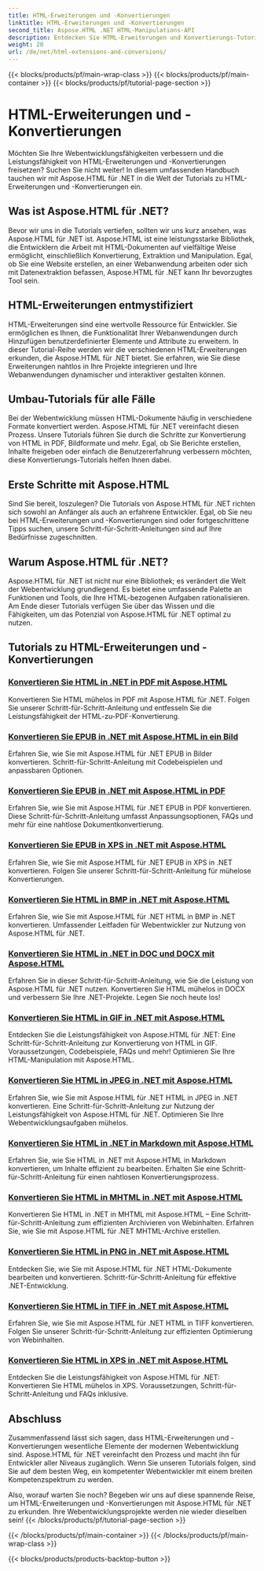 ```yaml
---
title: HTML-Erweiterungen und -Konvertierungen
linktitle: HTML-Erweiterungen und -Konvertierungen
second_title: Aspose.HTML .NET HTML-Manipulations-API
description: Entdecken Sie HTML-Erweiterungen und Konvertierungs-Tutorials mit Aspose.HTML für .NET. Erfahren Sie mit diesen umfassenden Tutorials, wie Sie die Webentwicklung optimieren.
weight: 20
url: /de/net/html-extensions-and-conversions/
---
```


{{< blocks/products/pf/main-wrap-class >}}
{{< blocks/products/pf/main-container >}}
{{< blocks/products/pf/tutorial-page-section >}}

# HTML-Erweiterungen und -Konvertierungen


Möchten Sie Ihre Webentwicklungsfähigkeiten verbessern und die Leistungsfähigkeit von HTML-Erweiterungen und -Konvertierungen freisetzen? Suchen Sie nicht weiter! In diesem umfassenden Handbuch tauchen wir mit Aspose.HTML für .NET in die Welt der Tutorials zu HTML-Erweiterungen und -Konvertierungen ein.

## Was ist Aspose.HTML für .NET?

Bevor wir uns in die Tutorials vertiefen, sollten wir uns kurz ansehen, was Aspose.HTML für .NET ist. Aspose.HTML ist eine leistungsstarke Bibliothek, die Entwicklern die Arbeit mit HTML-Dokumenten auf vielfältige Weise ermöglicht, einschließlich Konvertierung, Extraktion und Manipulation. Egal, ob Sie eine Website erstellen, an einer Webanwendung arbeiten oder sich mit Datenextraktion befassen, Aspose.HTML für .NET kann Ihr bevorzugtes Tool sein.

## HTML-Erweiterungen entmystifiziert

HTML-Erweiterungen sind eine wertvolle Ressource für Entwickler. Sie ermöglichen es Ihnen, die Funktionalität Ihrer Webanwendungen durch Hinzufügen benutzerdefinierter Elemente und Attribute zu erweitern. In dieser Tutorial-Reihe werden wir die verschiedenen HTML-Erweiterungen erkunden, die Aspose.HTML für .NET bietet. Sie erfahren, wie Sie diese Erweiterungen nahtlos in Ihre Projekte integrieren und Ihre Webanwendungen dynamischer und interaktiver gestalten können.

## Umbau-Tutorials für alle Fälle

Bei der Webentwicklung müssen HTML-Dokumente häufig in verschiedene Formate konvertiert werden. Aspose.HTML für .NET vereinfacht diesen Prozess. Unsere Tutorials führen Sie durch die Schritte zur Konvertierung von HTML in PDF, Bildformate und mehr. Egal, ob Sie Berichte erstellen, Inhalte freigeben oder einfach die Benutzererfahrung verbessern möchten, diese Konvertierungs-Tutorials helfen Ihnen dabei.

## Erste Schritte mit Aspose.HTML

Sind Sie bereit, loszulegen? Die Tutorials von Aspose.HTML für .NET richten sich sowohl an Anfänger als auch an erfahrene Entwickler. Egal, ob Sie neu bei HTML-Erweiterungen und -Konvertierungen sind oder fortgeschrittene Tipps suchen, unsere Schritt-für-Schritt-Anleitungen sind auf Ihre Bedürfnisse zugeschnitten.

## Warum Aspose.HTML für .NET?

Aspose.HTML für .NET ist nicht nur eine Bibliothek; es verändert die Welt der Webentwicklung grundlegend. Es bietet eine umfassende Palette an Funktionen und Tools, die Ihre HTML-bezogenen Aufgaben rationalisieren. Am Ende dieser Tutorials verfügen Sie über das Wissen und die Fähigkeiten, um das Potenzial von Aspose.HTML für .NET optimal zu nutzen.

## Tutorials zu HTML-Erweiterungen und -Konvertierungen
### [Konvertieren Sie HTML in .NET in PDF mit Aspose.HTML](./convert-html-to-pdf/)
Konvertieren Sie HTML mühelos in PDF mit Aspose.HTML für .NET. Folgen Sie unserer Schritt-für-Schritt-Anleitung und entfesseln Sie die Leistungsfähigkeit der HTML-zu-PDF-Konvertierung.
### [Konvertieren Sie EPUB in .NET mit Aspose.HTML in ein Bild](./convert-epub-to-image/)
Erfahren Sie, wie Sie mit Aspose.HTML für .NET EPUB in Bilder konvertieren. Schritt-für-Schritt-Anleitung mit Codebeispielen und anpassbaren Optionen.
### [Konvertieren Sie EPUB in .NET mit Aspose.HTML in PDF](./convert-epub-to-pdf/)
Erfahren Sie, wie Sie mit Aspose.HTML für .NET EPUB in PDF konvertieren. Diese Schritt-für-Schritt-Anleitung umfasst Anpassungsoptionen, FAQs und mehr für eine nahtlose Dokumentkonvertierung.
### [Konvertieren Sie EPUB in XPS in .NET mit Aspose.HTML](./convert-epub-to-xps/)
Erfahren Sie, wie Sie mit Aspose.HTML für .NET EPUB in XPS in .NET konvertieren. Folgen Sie unserer Schritt-für-Schritt-Anleitung für mühelose Konvertierungen.
### [Konvertieren Sie HTML in BMP in .NET mit Aspose.HTML](./convert-html-to-bmp/)
Erfahren Sie, wie Sie mit Aspose.HTML für .NET HTML in BMP in .NET konvertieren. Umfassender Leitfaden für Webentwickler zur Nutzung von Aspose.HTML für .NET.
### [Konvertieren Sie HTML in .NET in DOC und DOCX mit Aspose.HTML](./convert-html-to-doc-docx/)
Erfahren Sie in dieser Schritt-für-Schritt-Anleitung, wie Sie die Leistung von Aspose.HTML für .NET nutzen. Konvertieren Sie HTML mühelos in DOCX und verbessern Sie Ihre .NET-Projekte. Legen Sie noch heute los!
### [Konvertieren Sie HTML in GIF in .NET mit Aspose.HTML](./convert-html-to-gif/)
Entdecken Sie die Leistungsfähigkeit von Aspose.HTML für .NET: Eine Schritt-für-Schritt-Anleitung zur Konvertierung von HTML in GIF. Voraussetzungen, Codebeispiele, FAQs und mehr! Optimieren Sie Ihre HTML-Manipulation mit Aspose.HTML.
### [Konvertieren Sie HTML in JPEG in .NET mit Aspose.HTML](./convert-html-to-jpeg/)
Erfahren Sie, wie Sie mit Aspose.HTML für .NET HTML in JPEG in .NET konvertieren. Eine Schritt-für-Schritt-Anleitung zur Nutzung der Leistungsfähigkeit von Aspose.HTML für .NET. Optimieren Sie Ihre Webentwicklungsaufgaben mühelos.
### [Konvertieren Sie HTML in .NET in Markdown mit Aspose.HTML](./convert-html-to-markdown/)
Erfahren Sie, wie Sie HTML in .NET mit Aspose.HTML in Markdown konvertieren, um Inhalte effizient zu bearbeiten. Erhalten Sie eine Schritt-für-Schritt-Anleitung für einen nahtlosen Konvertierungsprozess.
### [Konvertieren Sie HTML in MHTML in .NET mit Aspose.HTML](./convert-html-to-mhtml/)
Konvertieren Sie HTML in .NET in MHTML mit Aspose.HTML – Eine Schritt-für-Schritt-Anleitung zum effizienten Archivieren von Webinhalten. Erfahren Sie, wie Sie mit Aspose.HTML für .NET MHTML-Archive erstellen.
### [Konvertieren Sie HTML in PNG in .NET mit Aspose.HTML](./convert-html-to-png/)
Entdecken Sie, wie Sie mit Aspose.HTML für .NET HTML-Dokumente bearbeiten und konvertieren. Schritt-für-Schritt-Anleitung für effektive .NET-Entwicklung.
### [Konvertieren Sie HTML in TIFF in .NET mit Aspose.HTML](./convert-html-to-tiff/)
Erfahren Sie, wie Sie mit Aspose.HTML für .NET HTML in TIFF konvertieren. Folgen Sie unserer Schritt-für-Schritt-Anleitung zur effizienten Optimierung von Webinhalten.
### [Konvertieren Sie HTML in XPS in .NET mit Aspose.HTML](./convert-html-to-xps/)
Entdecken Sie die Leistungsfähigkeit von Aspose.HTML für .NET: Konvertieren Sie HTML mühelos in XPS. Voraussetzungen, Schritt-für-Schritt-Anleitung und FAQs inklusive.

## Abschluss

Zusammenfassend lässt sich sagen, dass HTML-Erweiterungen und -Konvertierungen wesentliche Elemente der modernen Webentwicklung sind. Aspose.HTML für .NET vereinfacht den Prozess und macht ihn für Entwickler aller Niveaus zugänglich. Wenn Sie unseren Tutorials folgen, sind Sie auf dem besten Weg, ein kompetenter Webentwickler mit einem breiten Kompetenzspektrum zu werden.

Also, worauf warten Sie noch? Begeben wir uns auf diese spannende Reise, um HTML-Erweiterungen und -Konvertierungen mit Aspose.HTML für .NET zu erkunden. Ihre Webentwicklungsprojekte werden nie wieder dieselben sein!
{{< /blocks/products/pf/tutorial-page-section >}}

{{< /blocks/products/pf/main-container >}}
{{< /blocks/products/pf/main-wrap-class >}}

{{< blocks/products/products-backtop-button >}}
